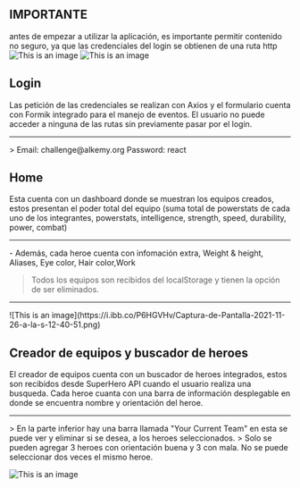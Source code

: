 
## IMPORTANTE
antes de empezar a utilizar la aplicación, es importante permitir contenido no seguro, ya que las credenciales del login se obtienen de una ruta http
![This is an image](https://i.ibb.co/MskWy9G/Captura-de-Pantalla-2021-11-26-a-la-s-18-59-02.png)
![This is an image](https://i.ibb.co/QCV71w0/Captura-de-Pantalla-2021-11-26-a-la-s-18-59-38.png)

## Login
Las petición de las credenciales se realizan con Axios y el formulario cuenta con Formik integrado para el manejo de eventos.
El usuario no puede acceder a ninguna de las rutas sin previamente pasar por el login.
<hr />
> Email: challenge@alkemy.org Password: react

## Home
Esta cuenta con un dashboard donde se muestran los equipos creados, estos presentan el poder total del equipo (suma total de powerstats de cada uno de los integrantes, powerstats, intelligence, strength, speed, durability, power, combat)
<hr />
- Además, cada heroe cuenta con infomación extra, Weight & height, Aliases, Eye color, Hair color,Work

> Todos los equipos son recibidos del localStorage y tienen la opción de ser eliminados.

<hr />
![This is an image](https://i.ibb.co/P6HGVHv/Captura-de-Pantalla-2021-11-26-a-la-s-12-40-51.png)

## Creador de equipos y buscador de heroes
El creador de equipos cuenta con un buscador de heroes integrados, estos son recibidos desde SuperHero API cuando el usuario realiza una busqueda. 
Cada heroe cuanta con una barra de información desplegable en donde se encuentra nombre y orientación del heroe.

<hr />
> En la parte inferior hay una barra llamada "Your Current Team" en esta se puede ver y eliminar si se desea, a los heroes seleccionados.
> Solo se pueden agregar 3 heroes con orientación buena y 3 con mala. No se puede seleccionar dos veces el mismo heroe.

![This is an image](https://i.ibb.co/ns1NhrC/Captura-de-Pantalla-2021-11-26-a-la-s-14-25-13.png)

